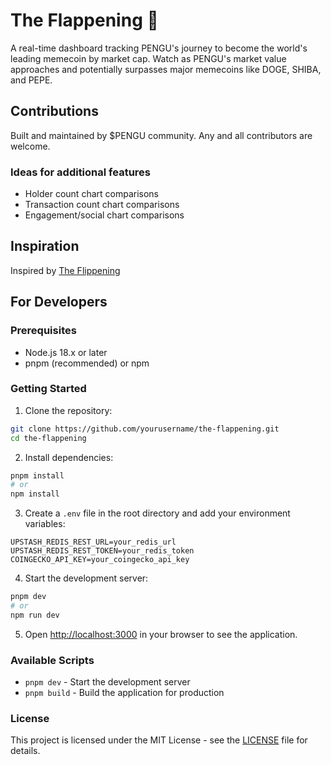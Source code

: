 # The Flappening 🐧

A real-time dashboard tracking PENGU's journey to become the world's leading memecoin by market cap. Watch as PENGU's market value approaches and potentially surpasses major memecoins like DOGE, SHIBA, and PEPE.

## Contributions

Built and maintained by $PENGU community. Any and all contributors are welcome.

### Ideas for additional features
- Holder count chart comparisons
- Transaction count chart comparisons
- Engagement/social chart comparisons

## Inspiration

Inspired by [The Flippening](https://flippening.org/)

## For Developers

### Prerequisites

- Node.js 18.x or later
- pnpm (recommended) or npm

### Getting Started

1. Clone the repository:
```bash
git clone https://github.com/yourusername/the-flappening.git
cd the-flappening
```

2. Install dependencies:
```bash
pnpm install
# or
npm install
```

3. Create a `.env` file in the root directory and add your environment variables:
```env
UPSTASH_REDIS_REST_URL=your_redis_url
UPSTASH_REDIS_REST_TOKEN=your_redis_token
COINGECKO_API_KEY=your_coingecko_api_key
```

4. Start the development server:
```bash
pnpm dev
# or
npm run dev
```

5. Open [http://localhost:3000](http://localhost:3000) in your browser to see the application.

### Available Scripts

- `pnpm dev` - Start the development server
- `pnpm build` - Build the application for production

### License

This project is licensed under the MIT License - see the [LICENSE](LICENSE) file for details.